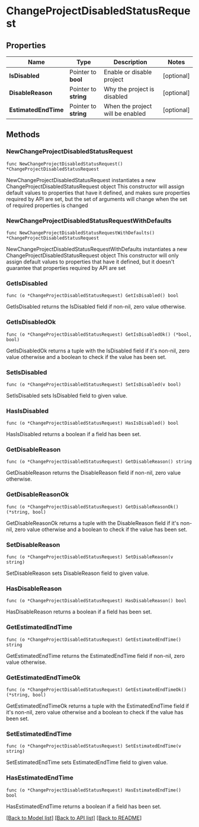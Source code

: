 # ChangeProjectDisabledStatusRequest

## Properties

Name | Type | Description | Notes
------------ | ------------- | ------------- | -------------
**IsDisabled** | Pointer to **bool** | Enable or disable project | [optional] 
**DisableReason** | Pointer to **string** | Why the project is disabled | [optional] 
**EstimatedEndTime** | Pointer to **string** | When the project will be enabled | [optional] 

## Methods

### NewChangeProjectDisabledStatusRequest

`func NewChangeProjectDisabledStatusRequest() *ChangeProjectDisabledStatusRequest`

NewChangeProjectDisabledStatusRequest instantiates a new ChangeProjectDisabledStatusRequest object
This constructor will assign default values to properties that have it defined,
and makes sure properties required by API are set, but the set of arguments
will change when the set of required properties is changed

### NewChangeProjectDisabledStatusRequestWithDefaults

`func NewChangeProjectDisabledStatusRequestWithDefaults() *ChangeProjectDisabledStatusRequest`

NewChangeProjectDisabledStatusRequestWithDefaults instantiates a new ChangeProjectDisabledStatusRequest object
This constructor will only assign default values to properties that have it defined,
but it doesn't guarantee that properties required by API are set

### GetIsDisabled

`func (o *ChangeProjectDisabledStatusRequest) GetIsDisabled() bool`

GetIsDisabled returns the IsDisabled field if non-nil, zero value otherwise.

### GetIsDisabledOk

`func (o *ChangeProjectDisabledStatusRequest) GetIsDisabledOk() (*bool, bool)`

GetIsDisabledOk returns a tuple with the IsDisabled field if it's non-nil, zero value otherwise
and a boolean to check if the value has been set.

### SetIsDisabled

`func (o *ChangeProjectDisabledStatusRequest) SetIsDisabled(v bool)`

SetIsDisabled sets IsDisabled field to given value.

### HasIsDisabled

`func (o *ChangeProjectDisabledStatusRequest) HasIsDisabled() bool`

HasIsDisabled returns a boolean if a field has been set.

### GetDisableReason

`func (o *ChangeProjectDisabledStatusRequest) GetDisableReason() string`

GetDisableReason returns the DisableReason field if non-nil, zero value otherwise.

### GetDisableReasonOk

`func (o *ChangeProjectDisabledStatusRequest) GetDisableReasonOk() (*string, bool)`

GetDisableReasonOk returns a tuple with the DisableReason field if it's non-nil, zero value otherwise
and a boolean to check if the value has been set.

### SetDisableReason

`func (o *ChangeProjectDisabledStatusRequest) SetDisableReason(v string)`

SetDisableReason sets DisableReason field to given value.

### HasDisableReason

`func (o *ChangeProjectDisabledStatusRequest) HasDisableReason() bool`

HasDisableReason returns a boolean if a field has been set.

### GetEstimatedEndTime

`func (o *ChangeProjectDisabledStatusRequest) GetEstimatedEndTime() string`

GetEstimatedEndTime returns the EstimatedEndTime field if non-nil, zero value otherwise.

### GetEstimatedEndTimeOk

`func (o *ChangeProjectDisabledStatusRequest) GetEstimatedEndTimeOk() (*string, bool)`

GetEstimatedEndTimeOk returns a tuple with the EstimatedEndTime field if it's non-nil, zero value otherwise
and a boolean to check if the value has been set.

### SetEstimatedEndTime

`func (o *ChangeProjectDisabledStatusRequest) SetEstimatedEndTime(v string)`

SetEstimatedEndTime sets EstimatedEndTime field to given value.

### HasEstimatedEndTime

`func (o *ChangeProjectDisabledStatusRequest) HasEstimatedEndTime() bool`

HasEstimatedEndTime returns a boolean if a field has been set.


[[Back to Model list]](../README.md#documentation-for-models) [[Back to API list]](../README.md#documentation-for-api-endpoints) [[Back to README]](../README.md)


